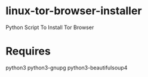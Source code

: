 # linux-tor-browser-installer
Python Script To Install Tor Browser

# Requires
python3
python3-gnupg
python3-beautifulsoup4

